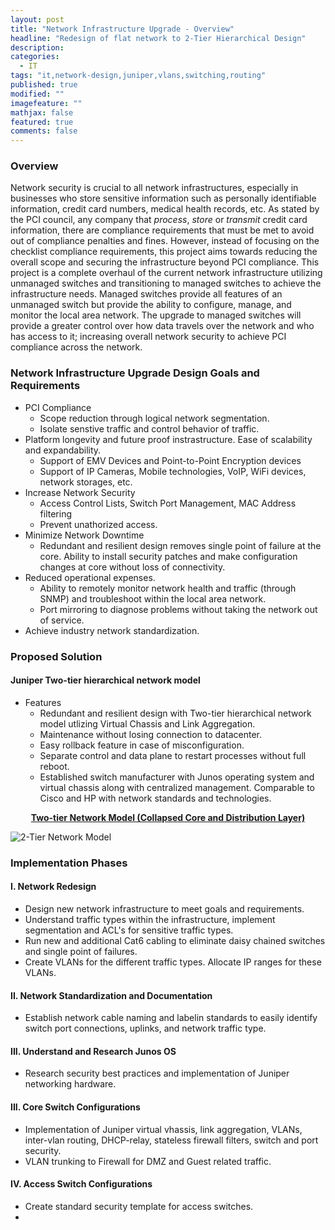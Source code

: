 ```yaml
---
layout: post
title: "Network Infrastructure Upgrade - Overview"
headline: "Redesign of flat network to 2-Tier Hierarchical Design"
description: 
categories: 
  - IT
tags: "it,network-design,juniper,vlans,switching,routing"
published: true
modified: ""
imagefeature: ""
mathjax: false
featured: true
comments: false
---
```


### Overview

Network security is crucial to all network infrastructures, especially in businesses who store sensitive information such as personally identifiable information, credit card numbers, medical health records, etc. As stated by the PCI council, any company that *process*, *store* or *transmit* credit card information, there are compliance requirements that must be met to avoid out of compliance penalties and fines. However, instead of focusing on the checklist compliance requirements, this project aims towards reducing the overall scope and securing the infrastructure beyond PCI compliance. This project is a complete overhaul of the current network infrastructure utilizing unmanaged switches and transitioning to managed switches to achieve the infrastructure needs. Managed switches provide all features of an unmanaged switch but provide the ability to configure, manage, and monitor the local area network. The upgrade to managed switches will provide a greater control over how data travels over the network and who has access to it; increasing overall network security to achieve PCI compliance across the network.

### Network Infrastructure Upgrade Design Goals and Requirements

- PCI Compliance
    - Scope reduction through logical network segmentation.
    - Isolate senstive traffic and control behavior of traffic.
- Platform longevity and future proof instrastructure. Ease of scalability and expandability.
    -  Support of EMV Devices and Point-to-Point Encryption devices
    -  Support of IP Cameras, Mobile technologies, VoIP, WiFi devices, network storages, etc.
- Increase Network Security
    - Access Control Lists, Switch Port Management, MAC Address filtering 
    - Prevent unathorized access.
- Minimize Network Downtime
    -  Redundant and resilient design removes single point of failure at the core. Ability to install security patches and make configuration changes at core without loss of connectivity.
- Reduced operational expenses.
    -  Ability to remotely monitor network health and traffic (through SNMP) and troubleshoot within the local area network.
    - Port mirroring to diagnose problems without taking the network out of service.
- Achieve industry network standardization.

### Proposed Solution

#### Juniper Two-tier hierarchical network model

- Features
    - Redundant and resilient design with Two-tier hierarchical network model utlizing Virtual Chassis and Link Aggregation.
    - Maintenance without losing connection to datacenter. 
    - Easy rollback feature in case of misconfiguration. 
    - Separate control and data plane to restart processes without full reboot. 
    - Established switch manufacturer with Junos operating system and virtual chassis along with centralized management. Comparable to Cisco and HP with network standards and technologies.

<center> <b><u>Two-tier Network Model (Collapsed Core and Distribution Layer)</u></b> </center>

![2-Tier Network Model](https://dl.dropboxusercontent.com/u/33327425/images/it/2-Tier_Network_Design.png)

### Implementation Phases

#### I. Network Redesign

- Design new network infrastructure to meet goals and requirements.
- Understand traffic types within the infrastructure, implement segmentation and ACL's for sensitive traffic types.
- Run new and additional Cat6 cabling to eliminate daisy chained switches and single point of failures. 
- Create VLANs for the different traffic types. Allocate IP ranges for these VLANs.
 
#### II. Network Standardization and Documentation

- Establish network cable naming and labelin standards to easily identify switch port connections, uplinks, and network traffic type.

#### III. Understand and Research Junos OS 

- Research security best practices and implementation of Juniper networking hardware. 

#### III. Core Switch Configurations

- Implementation of Juniper virtual vhassis, link aggregation, VLANs, inter-vlan routing, DHCP-relay, stateless firewall filters, switch and port security.
- VLAN trunking to Firewall for DMZ and Guest related traffic.

#### IV. Access Switch Configurations

- Create standard security template for access switches. 
- 
